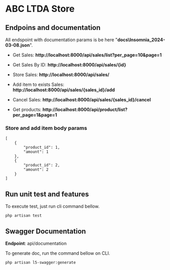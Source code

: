 # ABC LTDA Store

## Endpoins and documentation

All endspoint with documentation params is be here "**docs\Insomnia_2024-03-08.json**".

- Get Sales: **http://localhost:8000/api/sales/list?per_page=10&page=1**
- Get Sales By ID: **http://localhost:8000/api/sales/{id}**
- Store Sales: **http://localhost:8000/api/sales/**
- Add item to exists Sales: **http://localhost:8000/api/sales/{sales_id}/add**
- Cancel Sales: **http://localhost:8000/api/sales/{sales_id}/cancel**

- Get products: **http://localhost:8000/api/product/list?per_page=1&page=1**

### Store and add item body params

```
[
    {
        "product_id": 1,
        "amount": 1
    },
    {
        "product_id": 2,
        "amount": 2
    }
]
```

## Run unit test and features

To execute test, just run cli command bellow.

```
php artisan test
```

## Swagger Documentation

**Endpoint**: api/documentation

To generate doc, run the command bellow on CLI.

```
php artisan l5-swagger:generate
```